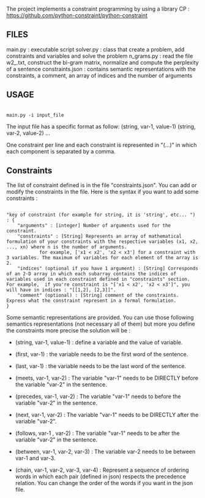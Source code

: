 The project implements a constraint programming by using a library CP :
https://github.com/python-constraint/python-constraint

## FILES
main.py : executable script
solver.py : class that create a problem, add constraints and variables and solve the problem
n_grams.py : read the file w2_.txt, construct the bi-gram matrix, normalize and compute the perplexity of a
sentence
constraints.json : contains semantic representations with the constraints, a comment, an array of indices and the number of arguments

## USAGE
<pre> <code>
main.py -i input_file
</code></pre>

The input file has a specific format as follow:
(string, var-1, value-1)
(string, var-2, value-2)
...

One constraint per line and each constraint is represented in "(...)" in which each component is separated by a comma.

## Constraints
The list of constraint defined is in the file "constraints.json". You can add or modify the constraints in the file.
Here is the syntax if you want to add some constraints :
<pre><code>
"key of constraint (for example for string, it is 'string', etc... ") : {
	"arguments" : [integer] Number of arguments used for the constraint.
	"constraints" : [String] Represents an array of mathematical formulation of your constraints with the respective variables (x1, x2, ..., xn) where n is the number of arguments.
			for example, ['x1 < x2', 'x2 < x3'] for a constraint with 3 variables. The maximum of variables for each element of the array is 2.
	"indices" (optional if you have 1 argument) : [String] Corresponds of an 2-D array in which each subarray contains the indices of variables used in each constraint defined in "constraints" section. For example,  if you're constraint is "['x1 < x2', 'x2 < x3']", you will have in indices : "[[1,2], [2,3]]".
	"comment" (optional) : [String] comment of the constraints. Express what the constraint represent in a formal formulation.
}
</code></pre>

Some semantic representations are provided. You can use those following semantics representations (not necessary all of them) but
more you define the constraints more precise the solution will be :
* (string, var-1, value-1) : define a variable and the value of variable.
* (first, var-1) : the variable needs to be the first word of the sentence.
* (last, var-1) : the variable needs to be the last word of the sentence.

* (meets, var-1, var-2) : The variable "var-1" needs to be DIRECTLY before the variable "var-2" in the sentence.
* (precedes, var-1, var-2) : The variable "var-1" needs to before the variable "var-2" in the sentence.
* (next, var-1, var-2) : The variable "var-1" needs to be DIRECTLY after the variable "var-2".
* (follows, var-1 , var-2) : The variable "var-1" needs to be after the variable "var-2" in the sentence.

* (between, var-1, var-2, var-3) : The variable var-2 needs to be between var-1 and var-3.

* (chain, var-1, var-2, var-3, var-4) : Represent a sequence of ordering words in which each pair (defined in json) respects the precedence relation.
                                        You can change the order of the words if you want in the json file.